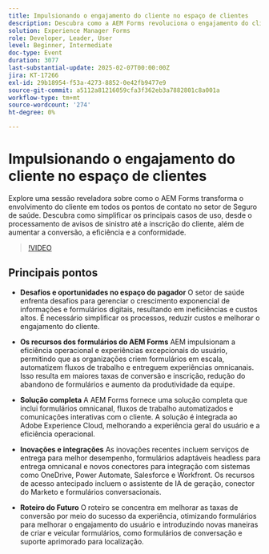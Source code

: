 ```yaml
---
title: Impulsionando o engajamento do cliente no espaço de clientes
description: Descubra como a AEM Forms revoluciona o engajamento do cliente no setor de Seguros de Saúde ao simplificar o processamento de solicitações e o cadastramento de clientes, aprimorando a conversão, a eficiência e a conformidade.
solution: Experience Manager Forms
role: Developer, Leader, User
level: Beginner, Intermediate
doc-type: Event
duration: 3077
last-substantial-update: 2025-02-07T00:00:00Z
jira: KT-17266
exl-id: 29b18954-f53a-4273-8852-0e42fb9477e9
source-git-commit: a5112a81216059cfa3f362eb3a7882801c8a001a
workflow-type: tm+mt
source-wordcount: '274'
ht-degree: 0%

---
```


# Impulsionando o engajamento do cliente no espaço de clientes

Explore uma sessão reveladora sobre como o AEM Forms transforma o envolvimento do cliente em todos os pontos de contato no setor de Seguro de saúde. Descubra como simplificar os principais casos de uso, desde o processamento de avisos de sinistro até a inscrição do cliente, além de aumentar a conversão, a eficiência e a conformidade.

>[!VIDEO](https://video.tv.adobe.com/v/3444127/?learn=on&enablevpops)

## Principais pontos

* **Desafios e oportunidades no espaço do pagador** O setor de saúde enfrenta desafios para gerenciar o crescimento exponencial de informações e formulários digitais, resultando em ineficiências e custos altos. É necessário simplificar os processos, reduzir custos e melhorar o engajamento do cliente.

* **Os recursos dos formulários do AEM Forms** AEM impulsionam a eficiência operacional e experiências excepcionais do usuário, permitindo que as organizações criem formulários em escala, automatizem fluxos de trabalho e entreguem experiências omnicanais. Isso resulta em maiores taxas de conversão e inscrição, redução do abandono de formulários e aumento da produtividade da equipe.

* **Solução completa** A AEM Forms fornece uma solução completa que inclui formulários omnicanal, fluxos de trabalho automatizados e comunicações interativas com o cliente. A solução é integrada ao Adobe Experience Cloud, melhorando a experiência geral do usuário e a eficiência operacional.

* **Inovações e integrações** As inovações recentes incluem serviços de entrega para melhor desempenho, formulários adaptáveis headless para entrega omnicanal e novos conectores para integração com sistemas como OneDrive, Power Automate, Salesforce e Workfront. Os recursos de acesso antecipado incluem o assistente de IA de geração, conector do Marketo e formulários conversacionais.

* **Roteiro do Futuro** O roteiro se concentra em melhorar as taxas de conversão por meio do sucesso da experiência, otimizando formulários para melhorar o engajamento do usuário e introduzindo novas maneiras de criar e veicular formulários, como formulários de conversação e suporte aprimorado para localização.
